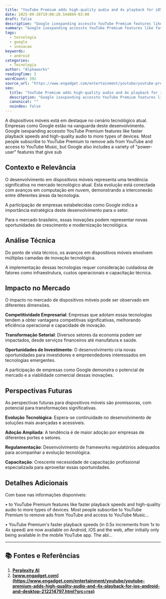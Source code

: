 ```yaml
---
title: "YouTube Premium adds high-quality audio and 4x playback for iOS, Android and desktop"
date: 2025-09-26T19:00:20.544804-03:00
draft: false
description: "Google isexpanding accessto YouTube Premium features like faster playback speeds and high-quality audio to more types of devices. Most people subscribe to Yo..."
summary: "Google isexpanding accessto YouTube Premium features like faster playback speeds and high-quality audio to more types of devices. Most people subscribe to Yo..."
tags:
  - tecnologia
  - google
  - inovacao
keywords:
  - android
categories:
  - Tecnologia
author: "Alphaworks"
readingTime: 2
wordCount: 392
source_url: "https://www.engadget.com/entertainment/youtube/youtube-premium-adds-high-quality-audio-and-4x-playback-for-ios-android-and-desktop-212214797.html?src=rss"
seo:
  title: "YouTube Premium adds high-quality audio and 4x playback for iOS, Android and desktop"
  description: "Google isexpanding accessto YouTube Premium features like faster playback speeds and high-quality audio to more types of devices. Most people subscribe to Yo..."
  canonical: ""
  noindex: false
---
```


A dispositivos móveis está em destaque no cenário tecnológico atual. Empresas como Google estão na vanguarda deste desenvolvimento. Google isexpanding accessto YouTube Premium features like faster playback speeds and high-quality audio to more types of devices. Most people subscribe to YouTube Premium to remove ads from YouTube and access to YouTube Music, but Google also includes a variety of "power-user" features that give sub

## Contexto e Relevância

O desenvolvimento em dispositivos móveis representa uma tendência significativa no mercado tecnológico atual. Esta evolução está conectada com avanços em computação em nuvem, demonstrando a interconexão entre diferentes áreas da tecnologia.

A participação de empresas estabelecidas como Google indica a importância estratégica deste desenvolvimento para o setor.

Para o mercado brasileiro, essas inovações podem representar novas oportunidades de crescimento e modernização tecnológica.
## Análise Técnica

Do ponto de vista técnico, os avanços em dispositivos móveis envolvem múltiplas camadas de inovação tecnológica.



A implementação dessas tecnologias requer consideração cuidadosa de fatores como infraestrutura, custos operacionais e capacitação técnica.
## Impacto no Mercado

O impacto no mercado de dispositivos móveis pode ser observado em diferentes dimensões.

**Competitividade Empresarial**: Empresas que adotam essas tecnologias tendem a obter vantagens competitivas significativas, melhorando eficiência operacional e capacidade de inovação.

**Transformação Setorial**: Diversos setores da economia podem ser impactados, desde serviços financeiros até manufatura e saúde.

**Oportunidades de Investimento**: O desenvolvimento cria novas oportunidades para investidores e empreendedores interessados em tecnologias emergentes.

A participação de empresas como Google demonstra o potencial de mercado e a viabilidade comercial dessas inovações.
## Perspectivas Futuras

As perspectivas futuras para dispositivos móveis são promissoras, com potencial para transformações significativas.

**Evolução Tecnológica**: Espera-se continuidade no desenvolvimento de soluções mais avançadas e acessíveis.

**Adoção Ampliada**: A tendência é de maior adoção por empresas de diferentes portes e setores.

**Regulamentação**: Desenvolvimento de frameworks regulatórios adequados para acompanhar a evolução tecnológica.

**Capacitação**: Crescente necessidade de capacitação profissional especializada para aproveitar essas oportunidades.
## Detalhes Adicionais

Com base nas informações disponíveis:

• to YouTube Premium features like faster playback speeds and high-quality audio to more types of devices. Most people subscribe to YouTube Premium to remove ads from YouTube and access to YouTube Music...

• YouTube Premium's faster playback speeds (in 0.5x increments from 1x to 4x speed) are now available on Android, iOS and the web, after initially only being available in the mobile YouTube app. The abi...



---

## 📚 Fontes e Referências

1. **[Perplexity AI](https://www.perplexity.ai/)**
2. **[www.engadget.com](https://www.engadget.com/entertainment/youtube/youtube-premium-adds-high-quality-audio-and-4x-playback-for-ios-android-and-desktop-212214797.html?src=rss)**
